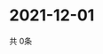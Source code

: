 # 2021-12-01
  共 0条

  <!-- BEGIN -->
  <!-- 最后更新时间Wed Dec 01 2021 01:53:30 GMT+0000 (Coordinated Universal Time) -->
  
  <!-- END -->
  
  